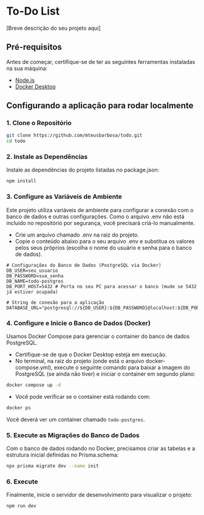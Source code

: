 # To-Do List

[Breve descrição do seu projeto aqui]

## Pré-requisitos

Antes de começar, certifique-se de ter as seguintes ferramentas instaladas na sua máquina:

* [Node.js](https://nodejs.org/)
* [Docker Desktop](https://www.docker.com/products/docker-desktop/)

## Configurando a aplicação para rodar localmente

### 1. Clone o Repositório

```bash
git clone https://github.com/mteusbarbosa/todo.git
cd todo
```

### 2. Instale as Dependências

Instale as dependências do projeto listadas no package.json:

```bash
npm install
```

### 3. Configure as Variáveis de Ambiente

Este projeto utiliza variáveis de ambiente para configurar a conexão com o banco de dados e outras configurações. Como o arquivo .env não está incluído no repositório por segurança, você precisará criá-lo manualmente.

* Crie um arquivo chamado .env na raiz do projeto.
* Copie o conteúdo abaixo para o seu arquivo .env e substitua os valores pelos seus próprios (escolha o nome do usuário e senha para o banco de dados).

```dotenv
# Configurações do Banco de Dados (PostgreSQL via Docker)
DB_USER=seu_usuario
DB_PASSWORD=sua_senha
DB_NAME=todo-postgres
DB_PORT_HOST=5432 # Porta no seu PC para acessar o banco (mude se 5432 já estiver ocupada)

# String de conexão para a aplicação
DATABASE_URL="postgresql://${DB_USER}:${DB_PASSWORD}@localhost:${DB_PORT_HOST}/${DB_NAME}"
```

### 4. Configure e Inicie o Banco de Dados (Docker)

Usamos Docker Compose para gerenciar o container do banco de dados PostgreSQL.

* Certifique-se de que o Docker Desktop esteja em execução.
* No terminal, na raiz do projeto (onde está o arquivo docker-compose.yml), execute o seguinte comando para baixar a imagem do PostgreSQL (se ainda não tiver) e iniciar o container em segundo plano:

```bash
docker compose up -d
```

* Você pode verificar se o container está rodando com:

```bash
docker ps
```

Você deverá ver um container chamado `todo-postgres`.

### 5. Execute as Migrações do Banco de Dados

Com o banco de dados rodando no Docker, precisamos criar as tabelas e a estrutura inicial definidas no Prisma.schema:

```bash
npx prisma migrate dev --name init
```

### 6. Execute

Finalmente, inicie o servidor de desenvolvimento para visualizar o projeto:

```bash
npm run dev
```
